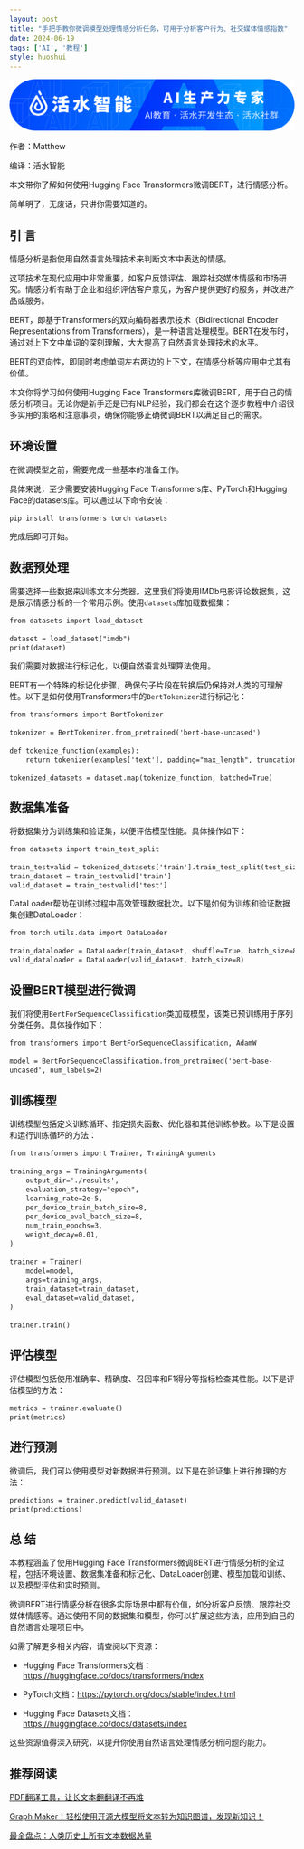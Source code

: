```yaml
---
layout: post
title: "手把手教你微调模型处理情感分析任务，可用于分析客户行为、社交媒体情感指数"
date: 2024-06-19
tags: ['AI', '教程']
style: huoshui
---
```



![](/assets/images/3197ace280ff4e91bd7b64e037f0306d.png)

作者：Matthew

编译：活水智能

本文带你了解如何使用Hugging Face Transformers微调BERT，进行情感分析。

简单明了，无废话，只讲你需要知道的。

## 引 言

情感分析是指使用自然语言处理技术来判断文本中表达的情感。  

这项技术在现代应用中非常重要，如客户反馈评估、跟踪社交媒体情感和市场研究。情感分析有助于企业和组织评估客户意见，为客户提供更好的服务，并改进产品或服务。

BERT，即基于Transformers的双向编码器表示技术（Bidirectional Encoder Representations from
Transformers），是一种语言处理模型。BERT在发布时，通过对上下文中单词的深刻理解，大大提高了自然语言处理技术的水平。

BERT的双向性，即同时考虑单词左右两边的上下文，在情感分析等应用中尤其有价值。

本文你将学习如何使用Hugging Face
Transformers库微调BERT，用于自己的情感分析项目。无论你是新手还是已有NLP经验，我们都会在这个逐步教程中介绍很多实用的策略和注意事项，确保你能够正确微调BERT以满足自己的需求。

## 环境设置

在微调模型之前，需要完成一些基本的准备工作。

具体来说，至少需要安装Hugging Face Transformers库、PyTorch和Hugging
Face的datasets库。可以通过以下命令安装：

    
    
    pip install transformers torch datasets

完成后即可开始。

## 数据预处理

需要选择一些数据来训练文本分类器。这里我们将使用IMDb电影评论数据集，这是展示情感分析的一个常用示例。使用`datasets`库加载数据集：

    
    
    from datasets import load_dataset  
      
    dataset = load_dataset("imdb")  
    print(dataset)

我们需要对数据进行标记化，以便自然语言处理算法使用。

BERT有一个特殊的标记化步骤，确保句子片段在转换后仍保持对人类的可理解性。以下是如何使用Transformers中的`BertTokenizer`进行标记化：

    
    
    from transformers import BertTokenizer  
      
    tokenizer = BertTokenizer.from_pretrained('bert-base-uncased')  
      
    def tokenize_function(examples):  
        return tokenizer(examples['text'], padding="max_length", truncation=True)  
      
    tokenized_datasets = dataset.map(tokenize_function, batched=True)

## 数据集准备

将数据集分为训练集和验证集，以便评估模型性能。具体操作如下：

    
    
    from datasets import train_test_split  
      
    train_testvalid = tokenized_datasets['train'].train_test_split(test_size=0.2)  
    train_dataset = train_testvalid['train']  
    valid_dataset = train_testvalid['test']

DataLoader帮助在训练过程中高效管理数据批次。以下是如何为训练和验证数据集创建DataLoader：

    
    
    from torch.utils.data import DataLoader  
      
    train_dataloader = DataLoader(train_dataset, shuffle=True, batch_size=8)  
    valid_dataloader = DataLoader(valid_dataset, batch_size=8)

## 设置BERT模型进行微调

我们将使用`BertForSequenceClassification`类加载模型，该类已预训练用于序列分类任务。具体操作如下：

    
    
    from transformers import BertForSequenceClassification, AdamW  
      
    model = BertForSequenceClassification.from_pretrained('bert-base-uncased', num_labels=2)

## 训练模型

训练模型包括定义训练循环、指定损失函数、优化器和其他训练参数。以下是设置和运行训练循环的方法：

    
    
    from transformers import Trainer, TrainingArguments  
      
    training_args = TrainingArguments(  
        output_dir='./results',  
        evaluation_strategy="epoch",  
        learning_rate=2e-5,  
        per_device_train_batch_size=8,  
        per_device_eval_batch_size=8,  
        num_train_epochs=3,  
        weight_decay=0.01,  
    )  
      
    trainer = Trainer(  
        model=model,  
        args=training_args,  
        train_dataset=train_dataset,  
        eval_dataset=valid_dataset,  
    )  
      
    trainer.train()

## 评估模型

评估模型包括使用准确率、精确度、召回率和F1得分等指标检查其性能。以下是评估模型的方法：

    
    
    metrics = trainer.evaluate()  
    print(metrics)

## 进行预测

微调后，我们可以使用模型对新数据进行预测。以下是在验证集上进行推理的方法：

    
    
    predictions = trainer.predict(valid_dataset)  
    print(predictions)

## 总 结

本教程涵盖了使用Hugging Face
Transformers微调BERT进行情感分析的全过程，包括环境设置、数据集准备和标记化、DataLoader创建、模型加载和训练、以及模型评估和实时预测。

微调BERT进行情感分析在很多实际场景中都有价值，如分析客户反馈、跟踪社交媒体情感等。通过使用不同的数据集和模型，你可以扩展这些方法，应用到自己的自然语言处理项目中。

如需了解更多相关内容，请查阅以下资源：

  * Hugging Face Transformers文档：https://huggingface.co/docs/transformers/index

  * PyTorch文档：https://pytorch.org/docs/stable/index.html

  * Hugging Face Datasets文档：https://huggingface.co/docs/datasets/index

这些资源值得深入研究，以提升你使用自然语言处理情感分析问题的能力。

## 推荐阅读

[PDF翻译工具，让长文本翻翻译不再难](http://mp.weixin.qq.com/s?__biz=Mzk0OTY0NzM1Ng==&mid=2247486017&idx=1&sn=dcac6dd47d118ad1b78586a9d43f99ef&chksm=c35468d2f423e1c47b2c44db51999b735e45c2f780f12e32c649cb1ebab1fcfcfb47611bdf9d&scene=21#wechat_redirect)

[Graph Maker：轻松使用开源大模型将文本转为知识图谱，发现新知识！](http://mp.weixin.qq.com/s?__biz=Mzk0OTY0NzM1Ng==&mid=2247485901&idx=1&sn=0dbf87ae6cd841e826126cf2c3b99be0&chksm=c3546b5ef423e24889d10b4a9ee88655b6bf60e22b69596be5600ef28db3ef5433e4ca1edfc5&scene=21#wechat_redirect)  

[最全盘点：人类历史上所有文本数据总量](http://mp.weixin.qq.com/s?__biz=Mzk0OTY0NzM1Ng==&mid=2247485448&idx=1&sn=149c4683bd8d1d2f75b444b900503823&chksm=c3546a9bf423e38dcb031eabe5d3f9002714ac13eb29d741b47d3aecde4ae3a0a88a9ce8232e&scene=21#wechat_redirect)

  

